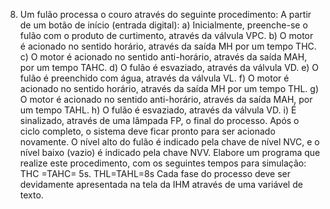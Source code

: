 8. Um fulão processa o couro através do seguinte procedimento:
A partir de um botão de início (entrada digital):
a) Inicialmente, preenche-se o fulão com o produto de curtimento, através da válvula
VPC.
b) O motor é acionado no sentido horário, através da saída MH por um tempo THC.
c) O motor é acionado no sentido anti-horário, através da saída MAH, por um tempo
TAHC.
d) O fulão é esvaziado, através da válvula VD.
e) O fulão é preenchido com água, através da válvula VL.
f) O motor é acionado no sentido horário, através da saída MH por um tempo THL.
g) O motor é acionado no sentido anti-horário, através da saída MAH, por um tempo
TAHL.
h) O fulão é esvaziado, através da válvula VD.
i) É sinalizado, através de uma lâmpada FP, o final do processo.
Após o ciclo completo, o sistema deve ficar pronto para ser acionado novamente.
O nível alto do fulão é indicado pela chave de nível NVC, e o nível baixo (vazio) é
indicado pela chave NVV. Elabore um programa que realize este procedimento, com os
seguintes tempos para simulação:
THC =TAHC= 5s.
THL=TAHL=8s
Cada fase do processo deve ser devidamente apresentada na tela da IHM através de
uma variável de texto.
